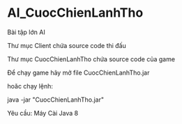 # AI_CuocChienLanhTho
Bài tập lớn AI

Thư mục Client chứa source code thi đấu 

Thư mục CuocChienLanhTho chứa source code của game

Để chạy game hãy mở file CuocChienLanhTho.jar

hoăc chạy lệnh:

java -jar "CuocChienLanhTho.jar" 

Yêu cầu: Máy Cài Java 8